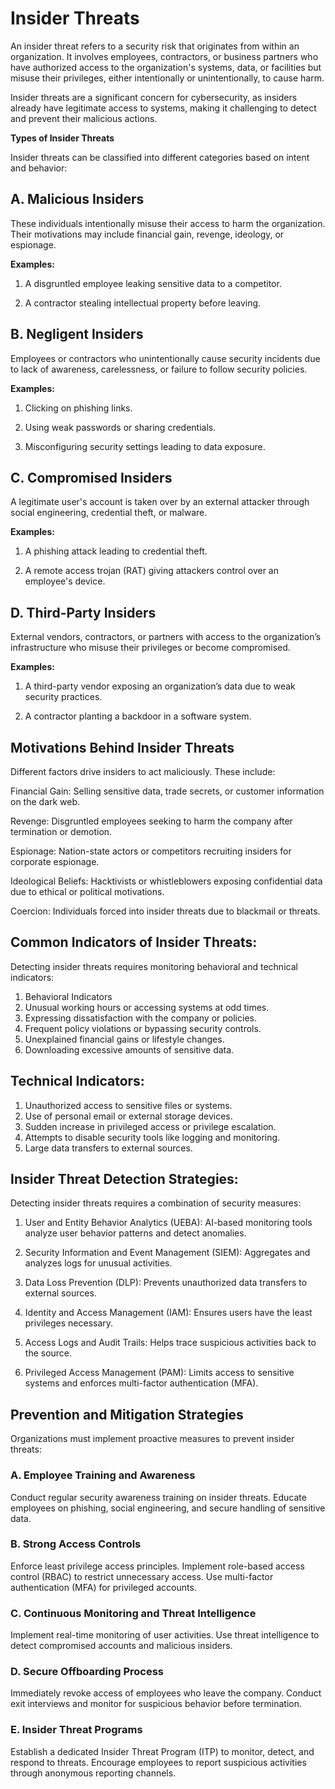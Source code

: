 # **Insider Threats**
An insider threat refers to a security risk that originates from within an organization. It involves employees, contractors, or business partners who have authorized access to the organization's systems, data, or facilities but misuse their privileges, either intentionally or unintentionally, to cause harm.

Insider threats are a significant concern for cybersecurity, as insiders already have legitimate access to systems, making it challenging to detect and prevent their malicious actions.

**Types of Insider Threats**

Insider threats can be classified into different categories based on intent and behavior:

## **A. Malicious Insiders**

These individuals intentionally misuse their access to harm the organization. Their motivations may include financial gain, revenge, ideology, or espionage.

**Examples:**

1. A disgruntled employee leaking sensitive data to a competitor.

2. A contractor stealing intellectual property before leaving.

## **B. Negligent Insiders**
Employees or contractors who unintentionally cause security incidents due to lack of awareness, carelessness, or failure to follow security policies.

**Examples:**

1. Clicking on phishing links.

2. Using weak passwords or sharing credentials.

3. Misconfiguring security settings leading to data exposure.

## **C. Compromised Insiders**
A legitimate user's account is taken over by an external attacker through social engineering, credential theft, or malware.

**Examples:**

1. A phishing attack leading to credential theft.

2. A remote access trojan (RAT) giving attackers control over an employee's device.

## **D. Third-Party Insiders**
External vendors, contractors, or partners with access to the organization’s infrastructure who misuse their privileges or become compromised.

**Examples:**

1. A third-party vendor exposing an organization’s data due to weak security practices.

2. A contractor planting a backdoor in a software system.

## **Motivations Behind Insider Threats**

Different factors drive insiders to act maliciously. These include:

Financial Gain: Selling sensitive data, trade secrets, or customer information on the dark web.

Revenge: Disgruntled employees seeking to harm the company after termination or demotion.

Espionage: Nation-state actors or competitors recruiting insiders for corporate espionage.

Ideological Beliefs: Hacktivists or whistleblowers exposing confidential data due to ethical or political motivations.

Coercion: Individuals forced into insider threats due to blackmail or threats.

## **Common Indicators of Insider Threats:**
Detecting insider threats requires monitoring behavioral and technical indicators:

1. Behavioral Indicators
2. Unusual working hours or accessing systems at odd times.
3. Expressing dissatisfaction with the company or policies.
4. Frequent policy violations or bypassing security controls.
5. Unexplained financial gains or lifestyle changes.
6. Downloading excessive amounts of sensitive data.

## **Technical Indicators:**
1. Unauthorized access to sensitive files or systems.
2. Use of personal email or external storage devices.
3. Sudden increase in privileged access or privilege escalation.
4. Attempts to disable security tools like logging and monitoring.
5. Large data transfers to external sources.

## **Insider Threat Detection Strategies:**
Detecting insider threats requires a combination of security measures:

1. User and Entity Behavior Analytics (UEBA): AI-based monitoring tools analyze user behavior patterns and detect anomalies.

2. Security Information and Event Management (SIEM): Aggregates and analyzes logs for unusual activities.

3. Data Loss Prevention (DLP): Prevents unauthorized data transfers to external sources.

4. Identity and Access Management (IAM): Ensures users have the least privileges necessary.

5. Access Logs and Audit Trails: Helps trace suspicious activities back to the source.

6. Privileged Access Management (PAM): Limits access to sensitive systems and enforces multi-factor authentication (MFA).

## **Prevention and Mitigation Strategies**
Organizations must implement proactive measures to prevent insider threats:

### A. Employee Training and Awareness
Conduct regular security awareness training on insider threats.
Educate employees on phishing, social engineering, and secure handling of sensitive data.

### B. Strong Access Controls
Enforce least privilege access principles.
Implement role-based access control (RBAC) to restrict unnecessary access.
Use multi-factor authentication (MFA) for privileged accounts.

### C. Continuous Monitoring and Threat Intelligence
Implement real-time monitoring of user activities.
Use threat intelligence to detect compromised accounts and malicious insiders.

### D. Secure Offboarding Process
Immediately revoke access of employees who leave the company.
Conduct exit interviews and monitor for suspicious behavior before termination.

### E. Insider Threat Programs
Establish a dedicated Insider Threat Program (ITP) to monitor, detect, and respond to threats.
Encourage employees to report suspicious activities through anonymous reporting channels.

